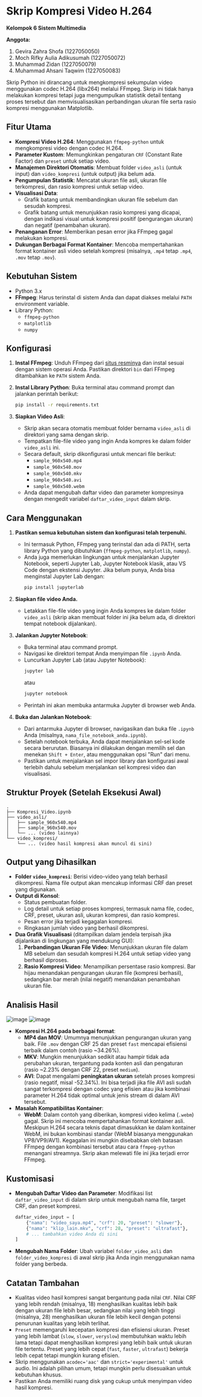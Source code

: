 # Skrip Kompresi Video H.264

**Kelompok 6 Sistem Multimedia**

**Anggota:**
1. Gevira Zahra Shofa (1227050050)
2. Moch Rifky Aulia Adikusumah (1227050072)
3. Muhammad Zidan (1227050079)
4. Muhammad Ahsani Taqwim (1227050083)

Skrip Python ini dirancang untuk mengkompresi sekumpulan video menggunakan codec H.264 (libx264) melalui FFmpeg. Skrip ini tidak hanya melakukan kompresi tetapi juga mengumpulkan statistik detail tentang proses tersebut dan memvisualisasikan perbandingan ukuran file serta rasio kompresi menggunakan Matplotlib.

## Fitur Utama

* **Kompresi Video H.264**: Menggunakan `ffmpeg-python` untuk mengkompresi video dengan codec H.264.
* **Parameter Kustom**: Memungkinkan pengaturan `CRF` (Constant Rate Factor) dan `preset` untuk setiap video.
* **Manajemen Direktori Otomatis**: Membuat folder `video_asli` (untuk input) dan `video_kompresi` (untuk output) jika belum ada.
* **Pengumpulan Statistik**: Mencatat ukuran file asli, ukuran file terkompresi, dan rasio kompresi untuk setiap video.
* **Visualisasi Data**:
    * Grafik batang untuk membandingkan ukuran file sebelum dan sesudah kompresi.
    * Grafik batang untuk menunjukkan rasio kompresi yang dicapai, dengan indikasi visual untuk kompresi positif (pengurangan ukuran) dan negatif (penambahan ukuran).
* **Penanganan Error**: Memberikan pesan error jika FFmpeg gagal melakukan kompresi.
* **Dukungan Berbagai Format Kontainer**: Mencoba mempertahankan format kontainer asli video setelah kompresi (misalnya, `.mp4` tetap `.mp4`, `.mov` tetap `.mov`).

## Kebutuhan Sistem

* Python 3.x
* **FFmpeg**: Harus terinstal di sistem Anda dan dapat diakses melalui `PATH` environment variable.
* Library Python:
    * `ffmpeg-python`
    * `matplotlib`
    * `numpy`

## Konfigurasi

1.  **Instal FFmpeg**:
    Unduh FFmpeg dari [situs resminya](https://ffmpeg.org/download.html) dan instal sesuai dengan sistem operasi Anda. Pastikan direktori `bin` dari FFmpeg ditambahkan ke `PATH` sistem Anda.

2.  **Instal Library Python**:
    Buka terminal atau command prompt dan jalankan perintah berikut:
    ```bash
    pip install -r requirements.txt
    ```

3.  **Siapkan Video Asli**:
    * Skrip akan secara otomatis membuat folder bernama `video_asli` di direktori yang sama dengan skrip.
    * Tempatkan file-file video yang ingin Anda kompres ke dalam folder `video_asli` ini.
    * Secara default, skrip dikonfigurasi untuk mencari file berikut:
        * `sample_960x540.mp4`
        * `sample_960x540.mov`
        * `sample_960x540.mkv`
        * `sample_960x540.avi`
        * `sample_960x540.webm`
    * Anda dapat mengubah daftar video dan parameter kompresinya dengan mengedit variabel `daftar_video_input` dalam skrip.

## Cara Menggunakan

1.  **Pastikan semua kebutuhan sistem dan konfigurasi telah terpenuhi.**
    * Ini termasuk Python, FFmpeg yang terinstal dan ada di PATH, serta library Python yang dibutuhkan (`ffmpeg-python`, `matplotlib`, `numpy`).
    * Anda juga memerlukan lingkungan untuk menjalankan Jupyter Notebook, seperti Jupyter Lab, Jupyter Notebook klasik, atau VS Code dengan ekstensi Jupyter. Jika belum punya, Anda bisa menginstal Jupyter Lab dengan:
        ```bash
        pip install jupyterlab
        ```

2.  **Siapkan file video Anda.**
    * Letakkan file-file video yang ingin Anda kompres ke dalam folder `video_asli` (skrip akan membuat folder ini jika belum ada, di direktori tempat notebook dijalankan).

3.  **Jalankan Jupyter Notebook**:
    * Buka terminal atau command prompt.
    * Navigasi ke direktori tempat Anda menyimpan file `.ipynb` Anda.
    * Luncurkan Jupyter Lab (atau Jupyter Notebook):
        ```bash
        jupyter lab
        ```
        atau
        ```bash
        jupyter notebook
        ```
    * Perintah ini akan membuka antarmuka Jupyter di browser web Anda.

4.  **Buka dan Jalankan Notebook**:
    * Dari antarmuka Jupyter di browser, navigasikan dan buka file `.ipynb` Anda (misalnya, `nama_file_notebook_anda.ipynb`).
    * Setelah notebook terbuka, Anda dapat menjalankan sel-sel kode secara berurutan. Biasanya ini dilakukan dengan memilih sel dan menekan `Shift + Enter`, atau menggunakan opsi "Run" dari menu.
    * Pastikan untuk menjalankan sel impor library dan konfigurasi awal terlebih dahulu sebelum menjalankan sel kompresi video dan visualisasi.

## Struktur Proyek (Setelah Eksekusi Awal)

```
.
├── Kompresi_Video.ipynb
├── video_asli/
│   ├── sample_960x540.mp4
│   ├── sample_960x540.mov
│   └── ... (video lainnya)
└── video_kompresi/
    └── ... (video hasil kompresi akan muncul di sini)
```

## Output yang Dihasilkan

* **Folder `video_kompresi`**: Berisi video-video yang telah berhasil dikompresi. Nama file output akan mencakup informasi CRF dan preset yang digunakan.
* **Output di Konsol**:
    * Status pembuatan folder.
    * Log detail untuk setiap proses kompresi, termasuk nama file, codec, CRF, preset, ukuran asli, ukuran kompresi, dan rasio kompresi.
    * Pesan error jika terjadi kegagalan kompresi.
    * Ringkasan jumlah video yang berhasil dikompresi.
* **Dua Grafik Visualisasi** (ditampilkan dalam jendela terpisah jika dijalankan di lingkungan yang mendukung GUI):
    1.  **Perbandingan Ukuran File Video**: Menunjukkan ukuran file dalam MB sebelum dan sesudah kompresi H.264 untuk setiap video yang berhasil diproses.
    2.  **Rasio Kompresi Video**: Menampilkan persentase rasio kompresi. Bar hijau menandakan pengurangan ukuran file (kompresi berhasil), sedangkan bar merah (nilai negatif) menandakan penambahan ukuran file.

## Analisis Hasil

![image](https://github.com/user-attachments/assets/2ecd4f02-17d6-4453-afb2-7a34028b8957)
![image](https://github.com/user-attachments/assets/766fe75b-8a8a-4ad0-bb56-596fd0d2d8b9)

* **Kompresi H.264 pada berbagai format**:
    * **MP4 dan MOV**: Umumnya menunjukkan pengurangan ukuran yang baik. File `.mov` dengan CRF 25 dan preset `fast` mencapai efisiensi terbaik dalam contoh (rasio ~34.26%).
    * **MKV**: Mungkin menunjukkan sedikit atau hampir tidak ada perubahan ukuran, tergantung pada konten asli dan pengaturan (rasio ~2.23% dengan CRF 22, preset `medium`).
    * **AVI**: Dapat mengalami **peningkatan ukuran** setelah proses kompresi (rasio negatif, misal -52.34%). Ini bisa terjadi jika file AVI asli sudah sangat terkompresi dengan codec yang efisien atau jika kombinasi parameter H.264 tidak optimal untuk jenis stream di dalam AVI tersebut.
* **Masalah Kompatibilitas Kontainer**:
    * **WebM**: Dalam contoh yang diberikan, kompresi video kelima (`.webm`) gagal. Skrip ini mencoba mempertahankan format kontainer asli. Meskipun H.264 secara teknis dapat dimasukkan ke dalam kontainer WebM, ini bukan kombinasi standar (WebM biasanya menggunakan VP8/VP9/AV1). Kegagalan ini mungkin disebabkan oleh batasan FFmpeg dengan kombinasi tersebut atau cara `ffmpeg-python` menangani streamnya. Skrip akan melewati file ini jika terjadi error FFmpeg.

## Kustomisasi

* **Mengubah Daftar Video dan Parameter**: Modifikasi list `daftar_video_input` di dalam skrip untuk mengubah nama file, target CRF, dan preset kompresi.
    ```python
    daftar_video_input = [
        {"nama": "video_saya.mp4", "crf": 20, "preset": "slower"},
        {"nama": "klip_lain.mkv", "crf": 28, "preset": "ultrafast"},
        # ... tambahkan video Anda di sini
    ]
    ```
* **Mengubah Nama Folder**: Ubah variabel `folder_video_asli` dan `folder_video_kompresi` di awal skrip jika Anda ingin menggunakan nama folder yang berbeda.

## Catatan Tambahan

* Kualitas video hasil kompresi sangat bergantung pada nilai `CRF`. Nilai CRF yang lebih rendah (misalnya, 18) menghasilkan kualitas lebih baik dengan ukuran file lebih besar, sedangkan nilai yang lebih tinggi (misalnya, 28) menghasilkan ukuran file lebih kecil dengan potensi penurunan kualitas yang lebih terlihat.
* `Preset` memengaruhi kecepatan kompresi dan efisiensi ukuran. Preset yang lebih lambat (`slow`, `slower`, `veryslow`) membutuhkan waktu lebih lama tetapi dapat menghasilkan kompresi yang lebih baik untuk ukuran file tertentu. Preset yang lebih cepat (`fast`, `faster`, `ultrafast`) bekerja lebih cepat tetapi mungkin kurang efisien.
* Skrip menggunakan `acodec='aac'` dan `strict='experimental'` untuk audio. Ini adalah pilihan umum, tetapi mungkin perlu disesuaikan untuk kebutuhan khusus.
* Pastikan Anda memiliki ruang disk yang cukup untuk menyimpan video hasil kompresi.
